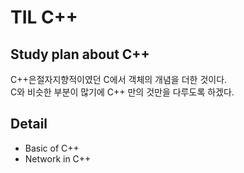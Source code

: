 # TIL C++
## Study plan about C++
C++은절자지향적이였던 C에서 객체의 개념을 더한 것이다.  
C와 비슷한 부분이 많기에 C++ 만의 것만을 다루도록 하겠다.

## Detail
* Basic of C++
* Network in C++
